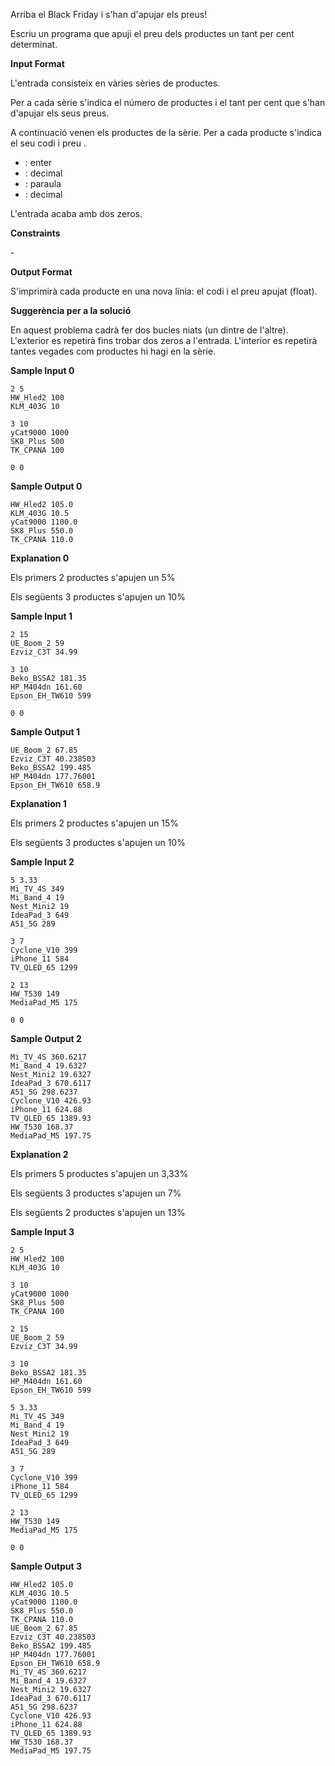 Arriba el Black Friday i s'han d'apujar els preus\!

Escriu un programa que apuji el preu dels productes un tant per cent
determinat.

**Input Format**

L'entrada consisteix en vàries sèries de productes.

Per a cada sèrie s'indica el número de productes  i el tant per cent 
que s'han d'apujar els seus preus.

A continuació venen els productes de la sèrie. Per a cada producte
s'indica el seu codi  i preu .

  - : enter
  - : decimal
  - : paraula
  - : decimal

L'entrada acaba amb dos zeros.

**Constraints**

\-

**Output Format**

S'imprimirà cada producte en una nova línia: el codi i el preu apujat
(float).

**Suggerència per a la solució**

En aquest problema cadrà fer dos bucles niats (un dintre de l'altre).
L'exterior es repetirà fins trobar dos zeros a l'entrada. L'interior es
repetirà tantes vegades com productes hi hagi en la sèrie.

**Sample Input 0**

    2 5
    HW_Hled2 100
    KLM_403G 10
    
    3 10
    yCat9000 1000
    SK8_Plus 500
    TK_CPANA 100
    
    0 0

**Sample Output 0**

    HW_Hled2 105.0
    KLM_403G 10.5
    yCat9000 1100.0
    SK8_Plus 550.0
    TK_CPANA 110.0

**Explanation 0**

Els primers 2 productes s'apujen un 5%

Els següents 3 productes s'apujen un 10%

**Sample Input 1**

    2 15
    UE_Boom_2 59
    Ezviz_C3T 34.99
    
    3 10
    Beko_BSSA2 181.35
    HP_M404dn 161.60
    Epson_EH_TW610 599
    
    0 0

**Sample Output 1**

    UE_Boom_2 67.85
    Ezviz_C3T 40.238503
    Beko_BSSA2 199.485
    HP_M404dn 177.76001
    Epson_EH_TW610 658.9

**Explanation 1**

Els primers 2 productes s'apujen un 15%

Els següents 3 productes s'apujen un 10%

**Sample Input 2**

    5 3.33
    Mi_TV_4S 349
    Mi_Band_4 19
    Nest_Mini2 19
    IdeaPad_3 649
    A51_5G 289
    
    3 7
    Cyclone_V10 399
    iPhone_11 584
    TV_QLED_65 1299
    
    2 13
    HW_T530 149
    MediaPad_M5 175
    
    0 0

**Sample Output 2**

    Mi_TV_4S 360.6217
    Mi_Band_4 19.6327
    Nest_Mini2 19.6327
    IdeaPad_3 670.6117
    A51_5G 298.6237
    Cyclone_V10 426.93
    iPhone_11 624.88
    TV_QLED_65 1389.93
    HW_T530 168.37
    MediaPad_M5 197.75

**Explanation 2**

Els primers 5 productes s'apujen un 3,33%

Els següents 3 productes s'apujen un 7%

Els següents 2 productes s'apujen un 13%

**Sample Input 3**

    2 5
    HW_Hled2 100
    KLM_403G 10
    
    3 10
    yCat9000 1000
    SK8_Plus 500
    TK_CPANA 100
    
    2 15
    UE_Boom_2 59
    Ezviz_C3T 34.99
    
    3 10
    Beko_BSSA2 181.35
    HP_M404dn 161.60
    Epson_EH_TW610 599
    
    5 3.33
    Mi_TV_4S 349
    Mi_Band_4 19
    Nest_Mini2 19
    IdeaPad_3 649
    A51_5G 289
    
    3 7
    Cyclone_V10 399
    iPhone_11 584
    TV_QLED_65 1299
    
    2 13
    HW_T530 149
    MediaPad_M5 175
    
    0 0

**Sample Output 3**

    HW_Hled2 105.0
    KLM_403G 10.5
    yCat9000 1100.0
    SK8_Plus 550.0
    TK_CPANA 110.0
    UE_Boom_2 67.85
    Ezviz_C3T 40.238503
    Beko_BSSA2 199.485
    HP_M404dn 177.76001
    Epson_EH_TW610 658.9
    Mi_TV_4S 360.6217
    Mi_Band_4 19.6327
    Nest_Mini2 19.6327
    IdeaPad_3 670.6117
    A51_5G 298.6237
    Cyclone_V10 426.93
    iPhone_11 624.88
    TV_QLED_65 1389.93
    HW_T530 168.37
    MediaPad_M5 197.75
